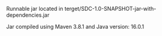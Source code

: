 Runnable jar located in terget/SDC-1.0-SNAPSHOT-jar-with-dependencies.jar

Jar compiled using Maven 3.8.1 and Java version: 16.0.1
